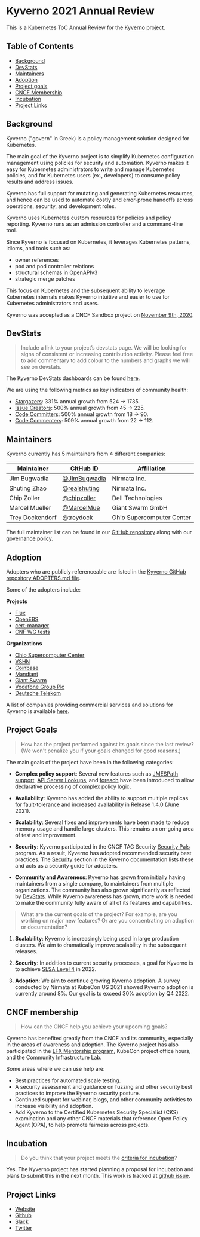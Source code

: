 # Kyverno 2021 Annual Review

This is a Kubernetes ToC Annual Review for the [Kyverno](https://kyverno.io) project.

## Table of Contents
- [Background](#background)
- [DevStats](#devstats)
- [Maintainers](#maintainers)
- [Adoption](#adoption) 
- [Project goals](#project-goals) 
- [CNCF Membership](#cncf-membership)
- [Incubation](#incubation)
- [Project Links](#project-links)

## Background

Kyverno ("govern" in Greek) is a policy management solution designed for Kubernetes. 

The main goal of the Kyverno project is to simplify Kubernetes configuration management using policies for security and automation. Kyverno makes it easy for Kubernetes administrators to write and manage Kubernetes policies, and for Kubernetes users (ex., developers) to consume policy results and address issues.

Kyverno has full support for mutating and generating Kubernetes resources, and hence can be used to automate costly and error-prone handoffs across operations, security, and development roles.

Kyverno uses Kubernetes custom resources for policies and policy reporting. Kyverno runs as an admission controller and a command-line tool.

Since Kyverno is focused on Kubernetes, it leverages Kubernetes patterns, idioms, and tools such as:
* owner references
* pod and pod controller relations
* structural schemas in OpenAPIv3 
* strategic merge patches

This focus on Kubernetes and the subsequent ability to leverage Kubernetes internals makes Kyverno intuitive and easier to use for Kubernetes administrators and users.

Kyverno was accepted as a CNCF Sandbox project on [November 9th, 2020](https://docs.google.com/spreadsheets/d/1Nnh_usr0tSZxaUpxTusqeIqKxMmvuEViRkyO9e_Do40/edit#gid=1136111842).

## DevStats

> Include a link to your project’s devstats page. We will be looking for signs of consistent or increasing contribution activity. Please feel free to add commentary to add colour to the numbers and graphs we will see on devstats.

The Kyverno DevStats dashboards can be found [here](https://kyverno.devstats.cncf.io/d/8/dashboards?orgId=1&refresh=15m&viewPanel=4).

We are using the following metrics as key indicators of community health:
* [Stargazers](https://kyverno.devstats.cncf.io/d/81/community-health?orgId=1&var-repo_name=All&var-metric=Stargazers&var-table=swatchers&var-pref=all&var-met1=watch&var-met2=watch&from=now-1y&to=now): 331% annual growth from 524 -> 1735.
* [Issue Creators](https://kyverno.devstats.cncf.io/d/81/community-health?orgId=1&var-repo_name=All&var-metric=Issue%20creators&var-table=scommunity_health&var-pref=&var-met1=chealthissue&var-met2=&from=now-1y&to=now): 500% annual growth from 45 -> 225.
* [Code Committers](https://kyverno.devstats.cncf.io/d/81/community-health?orgId=1&var-repo_name=All&var-metric=Code%20committers&var-table=scommunity_health&var-pref=&var-met1=chealthcommit&var-met2=&from=now-1y&to=now): 500% annual growth from 18 -> 90.
* [Code Commenters](https://kyverno.devstats.cncf.io/d/81/community-health?orgId=1&var-repo_name=All&var-metric=Code%20commenters&var-table=scommunity_health&var-pref=&var-met1=chealthcomment&var-met2=&from=now-1y&to=now): 509% annual growth from 22 -> 112.

## Maintainers

Kyverno currently has 5 maintainers from 4 different companies:

| Maintainer           | GitHub ID                                     | Affiliation |
| -------------------- | --------------------------------------------- | ----------- |
| Jim Bugwadia          | [@JimBugwadia](https://github.com/JimBugwadia)   | Nirmata Inc.  |
| Shuting Zhao          | [@realshuting](https://github.com/realshuting)   | Nirmata Inc.   |
| Chip Zoller           | [@chipzoller](https://github.com/chipzoller)   | Dell Technologies  |
| Marcel Mueller        | [@MarcelMue](https://github.com/MarcelMue)    | Giant Swarm GmbH |
| Trey Dockendorf       | [@treydock](https://github.com/treydock)      | Ohio Supercomputer Center |

The full maintainer list can be found in our [GitHub repository](https://github.com/kyverno/kyverno/blob/main/MAINTAINERS.md) along with our [governance policy](https://kyverno.io/community/).

## Adoption

Adopters who are publicly referenceable are listed in the [Kyverno GitHub repository ADOPTERS.md file](https://github.com/kyverno/kyverno/blob/main/ADOPTERS.md).

Some of the adopters include:
 
**Projects**
* [Flux](https://github.com/fluxcd/flux2-multi-tenancy/tree/main/infrastructure/kyverno-policies) 
* [OpenEBS](https://github.com/openebs/charts/tree/main/charts/openebs/templates/kyverno)
* [cert-manager](https://github.com/jetstack/cert-manager/tree/master/devel/addon/kyverno)
* [CNF WG tests](https://github.com/cncf/cnf-testsuite)

**Organizations**
* [Ohio Supercomputer Center](https://www.osc.edu/)
* [VSHN](https://www.vshn.ch/en/)
* [Coinbase](https://www.coinbase.com/)
* [Mandiant](https://www.mandiant.com/)
* [Giant Swarm](https://www.giantswarm.io/)
* [Vodafone Group Plc](https://www.vodafone.com/)
* [Deutsche Telekom](https://www.telekom.com/en)

A list of companies providing commercial services and solutions for Kyverno is available [here](https://kyverno.io/support/).

## Project Goals

> How has the project performed against its goals since the last review? (We won't penalize you if your goals changed for good reasons.)

The main goals of the project have been in the following categories:

* **Complex policy support**: Several new features such as [JMESPath support](https://kyverno.io/docs/writing-policies/variables/), [API Server Lookups](https://kyverno.io/docs/writing-policies/external-data-sources/#variables-from-kubernetes-api-server-calls), and [foreach](https://kyverno.io/docs/writing-policies/validate/#foreach) have been introduced to allow declarative processing of complex policy logic.

* **Availability**: Kyverno has added the ability to support multiple replicas for fault-tolerance and increased availability in Release 1.4.0 (June 2021).

* **Scalability**: Several fixes and improvenents have been made to reduce memory usage and handle large clusters. This remains an on-going area of test and improvement.

* **Security**: Kyverno participated in the CNCF TAG Security [Security Pals](https://github.com/cncf/tag-security/issues/554) program. As a result, Kyverno has adopted recommended security best practices. The [Security](https://main.kyverno.io/docs/security/) section in the Kyverno documentation lists these and acts as a security guide for adopters.

* **Community and Awareness**: Kyverno has grown from initially having maintainers from a single company, to maintainers from multiple organizations. The community has also grown significantly as reflected by [DevStats](https://kyverno.devstats.cncf.io). While Kyverno awareness has grown, more work is needed to make the community fully aware of all of its features and capabilities.

> What are the current goals of the project? For example, are you working on major new features? Or are you concentrating on adoption or documentation?

1. **Scalability**: Kyverno is increasingly being used in large production clusters. We aim to dramatically improve scalability in the subsequent releases.

2. **Security**: In addition to current security processes, a goal for Kyverno is to achieve [SLSA Level 4](https://slsa.dev/levels) in 2022.

3. **Adoption**: We aim to continue growing Kyverno adoption. A survey conducted by Nirmata at KubeCon US 2021 showed Kyverno adoption is currently around 8%. Our goal is to exceed 30% adoption by Q4 2022.

## CNCF membership

> How can the CNCF help you achieve your upcoming goals?

Kyverno has benefited greatly from the CNCF and its community, especially in the areas of awareness and adoption. The Kyverno project has also participated in the [LFX Mentorship program](https://mentorship.lfx.linuxfoundation.org/#projects_all), KubeCon project office hours, and the Community Infrastructure Lab.

Some areas where we can use help are:
 
* Best practices for automated scale testing.
* A security assessment and guidance on fuzzing and other security best practices to improve the Kyverno security posture. 
* Continued support for webinar, blogs, and other community activities to increase visibility and adoption.
* Add Kyverno to the Certified Kubernetes Security Specialist (CKS) examination and any other CNCF materials that reference Open Policy Agent (OPA), to help promote fairness across projects.

## Incubation

> Do you think that your project meets the [criteria for incubation](https://github.com/cncf/toc/blob/master/process/graduation_criteria.adoc#incubating-stage)?

Yes. The Kyverno project has started planning a proposal for incubation and plans to submit this in the next month. This work is tracked at [github issue](...).

## Project Links
 - [Website](https://kyverno.io)
 - [Github](https://github.com/kyverno)
 - [Slack](https://slack.k8s.io/#kyverno)
 - [Twitter](https://twitter.com/kyverno)
 